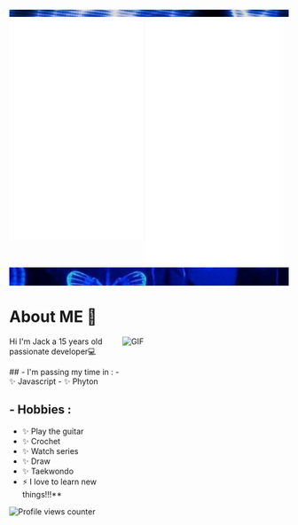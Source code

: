 <div class="parte_de_arriba">
<img src="22.png">
</div>


<div>
  <img src="/metrics1.svg" width="48%" align="top" />
  <img src="/metrics2.svg" width="48%"  />
</div>

<div class="contenedor">
<img src="3vs4.png" align="top">
</div>



# <div align="left">About ME 💬 </div>  
 

<img height="420" width="300" alt="GIF" align="right" src="https://images.pexels.com/photos/213399/pexels-photo-213399.jpeg?auto=compress&cs=tinysrgb&w=1260&h=750&dpr=1">

Hi I'm Jack a 15 years old passionate developer💻  
  
  <p>
## - I'm passing my time in :
- ✨ Javascript
- ✨ Phyton
  

## - Hobbies : 
- ✨ Play the guitar
- ✨ Crochet
- ✨ Watch series
- ✨ Draw
- ✨ Taekwondo
- ⚡ I love to learn new things!!!**  

</p>

![Profile views counter](https://komarev.com/ghpvc/?username=jackvvl&&style=flat-square)  









